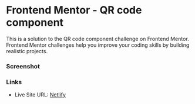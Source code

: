 # Frontend Mentor - QR code component

This is a solution to the QR code component challenge on Frontend Mentor.
Frontend Mentor challenges help you improve your coding skills by building realistic projects.

### Screenshot

### Links

- Live Site URL: [Netlify](https://amazing-zabaione-1aeae2.netlify.app/)
